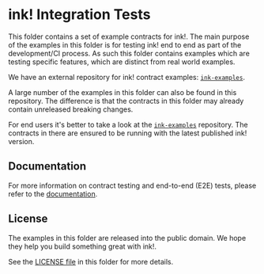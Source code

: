 # ink! Integration Tests

This folder contains a set of example contracts for ink!.
The main purpose of the examples in this folder is for testing ink!
end to end as part of the development/CI process. As such this
folder contains examples which are testing specific features, which
are distinct from real world examples.

We have an external repository for ink! contract examples:
[`ink-examples`](https://github.com/paritytech/ink-examples).

A large number of the examples in this folder can also be found
in this repository. The difference is that the contracts in this
folder may already contain unreleased breaking changes.

For end users it's better to take a look at the
[`ink-examples`](https://github.com/paritytech/ink-examples)
repository. The contracts in there are ensured to be running with
the latest published ink! version.

## Documentation

For more information on contract testing and end-to-end (E2E) tests,
please refer to the [documentation](https://use.ink/basics/contract-testing/#end-to-end-e2e-tests).

## License

The examples in this folder are released into the public domain.
We hope they help you build something great with ink!.

See the [LICENSE file](LICENSE) in this folder for more details.
